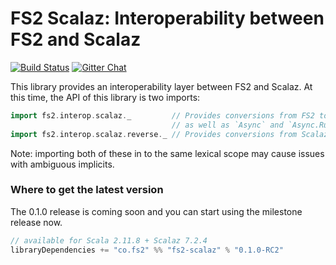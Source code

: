 FS2 Scalaz: Interoperability between FS2 and Scalaz
===============================================

[![Build Status](https://travis-ci.org/functional-streams-for-scala/fs2-scalaz.svg?branch=master)](http://travis-ci.org/functional-streams-for-scala/fs2-scalaz)
[![Gitter Chat](https://badges.gitter.im/functional-streams-for-scala/fs2.svg)](https://gitter.im/functional-streams-for-scala/fs2)

This library provides an interoperability layer between FS2 and Scalaz. At this time, the API of this library is two imports:

```scala
import fs2.interop.scalaz._         // Provides conversions from FS2 to Scalaz (e.g., FS2 Monad to Scalaz Monad)
                                    // as well as `Async` and `Async.Run` instances for Scalaz `Task`
import fs2.interop.scalaz.reverse._ // Provides conversions from Scalaz to FS2 (e.g., Scalaz Monad to FS2 Monad)
```

Note: importing both of these in to the same lexical scope may cause issues with ambiguous implicits.

### <a id="getit"></a> Where to get the latest version ###

The 0.1.0 release is coming soon and you can start using the milestone release now.

```scala
// available for Scala 2.11.8 + Scalaz 7.2.4
libraryDependencies += "co.fs2" %% "fs2-scalaz" % "0.1.0-RC2"
```


